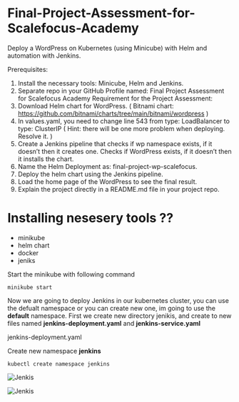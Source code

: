 # Final-Project-Assessment-for-Scalefocus-Academy

Deploy a WordPress on Kubernetes (using Minicube) with Helm and
automation with Jenkins.

Prerequisites:
1. Install the necessary tools: Minicube, Helm and Jenkins.
2. Separate repo in your GitHub Profile named: Final Project Assessment for Scalefocus Academy
Requirement for the Project Assessment:
1. Download Helm chart for WordPress. ( Bitnami chart:
https://github.com/bitnami/charts/tree/main/bitnami/wordpress )
2. In values.yaml, you need to change line 543 from type: LoadBalancer to type: ClusterIP ( Hint: there
will be one more problem when deploying. Resolve it. )
3. Create a Jenkins pipeline that checks if wp namespace exists, if it doesn’t then it creates one.
Checks if WordPress exists, if it doesn’t then it installs the chart.
4. Name the Helm Deployment as: final-project-wp-scalefocus.
5. Deploy the helm chart using the Jenkins pipeline.
6. Load the home page of the WordPress to see the final result.
7. Explain the project directly in a README.md file in your project repo.


# Installing nesesery tools ??
- minikube
- helm chart 
- docker
- jeniks


Start the minikube with following command 

    minikube start


Now we are going to deploy Jenkins in our kubernetes cluster, you can use the defualt namespace or you can create new one, im going to use the **default** namespace. First we create new directory jenikis, and create to new files named **jenkins-deployment.yaml** and **jenkins-service.yaml**

jenkins-deployment.yaml


Create new namespace **jenkins** 

    kubectl create namespace jenkins

![Jenkis](./assets/images/1.png"Jenkis")

![Jenkis](./assets/images/1.png"Jenkis")